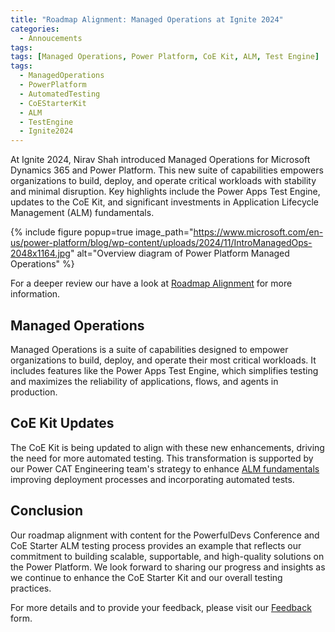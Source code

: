 ```yaml
---
title: "Roadmap Alignment: Managed Operations at Ignite 2024"
categories:
  - Annoucements
tags:
tags: [Managed Operations, Power Platform, CoE Kit, ALM, Test Engine]
tags:
  - ManagedOperations
  - PowerPlatform
  - AutomatedTesting
  - CoEStarterKit
  - ALM
  - TestEngine
  - Ignite2024
---
```


At Ignite 2024, Nirav Shah introduced Managed Operations for Microsoft Dynamics 365 and Power Platform. This new suite of capabilities empowers organizations to build, deploy, and operate critical workloads with stability and minimal disruption. Key highlights include the Power Apps Test Engine, updates to the CoE Kit, and significant investments in Application Lifecycle Management (ALM) fundamentals.

{% include figure popup=true image_path="https://www.microsoft.com/en-us/power-platform/blog/wp-content/uploads/2024/11/IntroManagedOps-2048x1164.jpg" alt="Overview diagram of Power Platform Managed Operations" %}

For a deeper review our have a look at [Roadmap Alignment](/powerfuldev-testing/context/roadmap-alignment) for more information.

## Managed Operations

Managed Operations is a suite of capabilities designed to empower organizations to build, deploy, and operate their most critical workloads. It includes features like the Power Apps Test Engine, which simplifies testing and maximizes the reliability of applications, flows, and agents in production.

## CoE Kit Updates

The CoE Kit is being updated to align with these new enhancements, driving the need for more automated testing. This transformation is supported by our Power CAT Engineering team's strategy to enhance [ALM fundamentals](/powerfuldev-testing/examples/coe-kit-test-automation-alm.md) improving deployment processes and incorporating automated tests.

## Conclusion

Our roadmap alignment with content for the PowerfulDevs Conference and CoE Starter ALM testing process provides an example that reflects our commitment to building scalable, supportable, and high-quality solutions on the Power Platform. We look forward to sharing our progress and insights as we continue to enhance the CoE Starter Kit and our overall testing practices.

For more details and to provide your feedback, please visit our [Feedback](https://aka.ms/powerfuldevs/testing/feedback) form.
